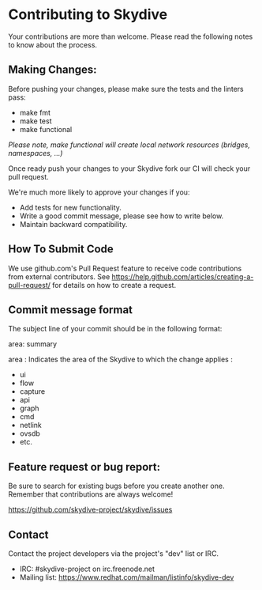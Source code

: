 Contributing to Skydive
========================

Your contributions are more than welcome. Please read the following notes to
know about the process.

Making Changes:
---------------

Before pushing your changes, please make sure the tests and the linters pass:

* make fmt
* make test
* make functional

_Please note, make functional will create local network resources
(bridges, namespaces, ...)_

Once ready push your changes to your Skydive fork our CI will check your
pull request.

We're much more likely to approve your changes if you:

* Add tests for new functionality.
* Write a good commit message, please see how to write below.
* Maintain backward compatibility.

How To Submit Code
------------------

We use github.com's Pull Request feature to receive code contributions from
external contributors. See
https://help.github.com/articles/creating-a-pull-request/ for details on
how to create a request.

Commit message format
---------------------

The subject line of your commit should be in the following format:

area: summary

area :
Indicates the area of the Skydive to which the change applies :

* ui
* flow
* capture
* api
* graph
* cmd
* netlink
* ovsdb
* etc.

Feature request or bug report:
------------------------------

Be sure to search for existing bugs before you create another one.
Remember that contributions are always welcome!

https://github.com/skydive-project/skydive/issues

Contact
-------

Contact the project developers via the project's "dev" list or IRC.

* IRC: #skydive-project on irc.freenode.net
* Mailing list: https://www.redhat.com/mailman/listinfo/skydive-dev
